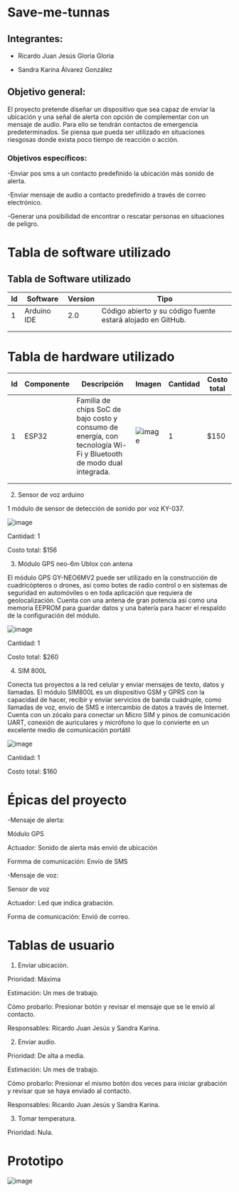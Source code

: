 # Save-me-tunnas

## Integrantes:

- Ricardo Juan Jesús Gloria Gloria

- Sandra Karina Álvarez González


## Objetivo general:

El proyecto pretende diseñar un dispositivo que sea capaz de enviar la ubicación y una señal de alerta con opción de complementar con un mensaje de audio. Para ello se tendrán contactos de emergencia predeterminados. Se piensa que pueda ser utilizado en situaciones riesgosas donde exista poco tiempo de reacción o acción. 

### Objetivos específicos:

-Enviar pos sms a un contacto predefinido la ubicación más sonido de alerta.

-Enviar mensaje de audio a contacto predefinido a través de correo electrónico.

-Generar una posibilidad de encontrar o rescatar personas en situaciones de peligro.


# Tabla de software utilizado

## Tabla de Software utilizado
| Id | Software | Version | Tipo |
|----|----------|---------|------|
| 1   |   Arduino IDE       |    2.0     |Código abierto y su código fuente estará alojado en GitHub.      |
|    |          |         |      |
|    |          |         |      |


# Tabla de hardware utilizado

| Id | Componente | Descripción | Imagen | Cantidad | Costo total |
|----|------------|-------------|--------|----------|-------------|
|  1  | ESP32           |   Familia de chips SoC de bajo costo y consumo de energía, con tecnología Wi-Fi y Bluetooth de modo dual integrada.  |   ![image](https://user-images.githubusercontent.com/108686186/192938880-9c3dabf7-60b4-434b-a5d0-bb5decc23522.png)     |    1      |    $150         |
|    |            |             |        |          |             |
|    |            |             |        |          |             |


2. Sensor de voz arduino

1 módulo de sensor de detección de sonido por voz KY-037.

![image](https://user-images.githubusercontent.com/108686186/192939769-1b47820a-244a-43fa-8dad-267fc87def2b.png)

Cantidad: 1

Costo total: $156

3. Módulo GPS neo-6m Ublox con antena

El módulo GPS GY-NEO6MV2 puede ser utilizado en la construcción de cuadricópteros o drones, así como botes de radio control o en sistemas de seguridad en automóviles o en toda aplicación que requiera de geolocalización.
Cuenta con una antena de gran potencia así como una memoria EEPROM para guardar datos y una batería para hacer el respaldo de la configuración del módulo.

![image](https://user-images.githubusercontent.com/108686186/192941199-2c2f48bf-fde8-4b26-bf55-6ffba48f65b9.png)

Cantidad: 1

Costo total: $260

4. SIM 800L

Conecta tus proyectos a la red celular y enviar mensajes de texto, datos y llamadas. El módulo SIM800L es un dispositivo GSM y GPRS con la capacidad de hacer, recibir y enviar servicios de banda cuádruple, como llamadas de voz, envío de SMS e intercambio de datos a través de Internet. Cuenta con un zócalo para conectar un Micro SIM y pinos de comunicación UART, conexión de auriculares y micrófono lo que lo convierte en un excelente medio de comunicación portátil

![image](https://user-images.githubusercontent.com/108686186/192941609-ea4e6d84-d110-4851-a5a6-b2496d360114.png)

Cantidad: 1

Costo total: $160


# Épicas del proyecto


-Mensaje de alerta:

  Módulo GPS

  Actuador: Sonido de alerta más envió de ubicación

  Formma de comunicación: Envío de SMS


-Mensaje de voz:

  Sensor de voz

  Actuador: Led que indica grabación.

  Forma de comunicación: Envió de correo.


# Tablas de usuario

1. Enviar ubicación. 

Prioridad: Máxima

Estimación: Un mes de trabajo.

Cómo probarlo: Presionar botón y revisar el mensaje que se le envió al contacto.

Responsables: Ricardo Juan Jesús y Sandra Karina.


2. Enviar audio.

Prioridad: De alta a media.

Estimación: Un mes de trabajo.

Cómo probarlo: Presionar el mismo botón dos veces para iniciar grabación y revisar que se haya enviado al contacto.

Responsables: Ricardo Juan Jesús y Sandra Karina.

3. Tomar temperatura.

Prioridad: Nula.


# Prototipo

![image](https://user-images.githubusercontent.com/108686186/192945350-bf0dc77e-894d-42a0-8622-a9abd3ac8869.png)



